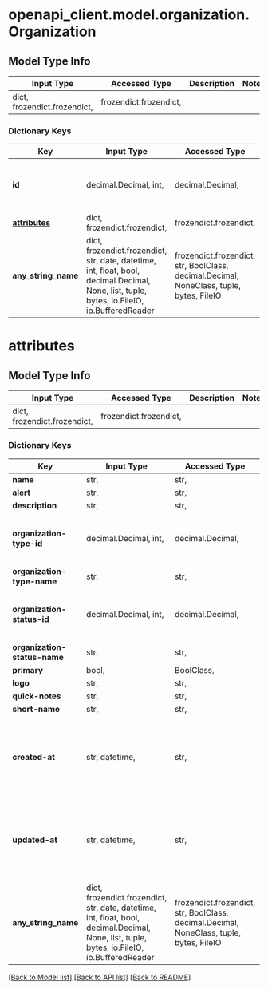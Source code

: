 # openapi_client.model.organization.Organization

## Model Type Info
Input Type | Accessed Type | Description | Notes
------------ | ------------- | ------------- | -------------
dict, frozendict.frozendict,  | frozendict.frozendict,  |  | 

### Dictionary Keys
Key | Input Type | Accessed Type | Description | Notes
------------ | ------------- | ------------- | ------------- | -------------
**id** | decimal.Decimal, int,  | decimal.Decimal,  |  | [optional] value must be a 32 bit integer
**[attributes](#attributes)** | dict, frozendict.frozendict,  | frozendict.frozendict,  |  | [optional] 
**any_string_name** | dict, frozendict.frozendict, str, date, datetime, int, float, bool, decimal.Decimal, None, list, tuple, bytes, io.FileIO, io.BufferedReader | frozendict.frozendict, str, BoolClass, decimal.Decimal, NoneClass, tuple, bytes, FileIO | any string name can be used but the value must be the correct type | [optional]

# attributes

## Model Type Info
Input Type | Accessed Type | Description | Notes
------------ | ------------- | ------------- | -------------
dict, frozendict.frozendict,  | frozendict.frozendict,  |  | 

### Dictionary Keys
Key | Input Type | Accessed Type | Description | Notes
------------ | ------------- | ------------- | ------------- | -------------
**name** | str,  | str,  |  | [optional] 
**alert** | str,  | str,  |  | [optional] 
**description** | str,  | str,  |  | [optional] 
**organization-type-id** | decimal.Decimal, int,  | decimal.Decimal,  |  | [optional] value must be a 32 bit integer
**organization-type-name** | str,  | str,  |  | [optional] 
**organization-status-id** | decimal.Decimal, int,  | decimal.Decimal,  |  | [optional] value must be a 32 bit integer
**organization-status-name** | str,  | str,  |  | [optional] 
**primary** | bool,  | BoolClass,  |  | [optional] 
**logo** | str,  | str,  |  | [optional] 
**quick-notes** | str,  | str,  |  | [optional] 
**short-name** | str,  | str,  |  | [optional] 
**created-at** | str, datetime,  | str,  |  | [optional] value must conform to RFC-3339 date-time
**updated-at** | str, datetime,  | str,  |  | [optional] value must conform to RFC-3339 date-time
**any_string_name** | dict, frozendict.frozendict, str, date, datetime, int, float, bool, decimal.Decimal, None, list, tuple, bytes, io.FileIO, io.BufferedReader | frozendict.frozendict, str, BoolClass, decimal.Decimal, NoneClass, tuple, bytes, FileIO | any string name can be used but the value must be the correct type | [optional]

[[Back to Model list]](../../README.md#documentation-for-models) [[Back to API list]](../../README.md#documentation-for-api-endpoints) [[Back to README]](../../README.md)

